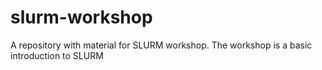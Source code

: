 # slurm-workshop
A repository with material for SLURM workshop. The workshop is a basic introduction to SLURM
